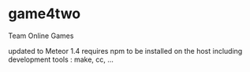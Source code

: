 # game4two
Team Online Games

updated to Meteor 1.4
requires npm to be installed on the host including development tools :  make, cc, ...
